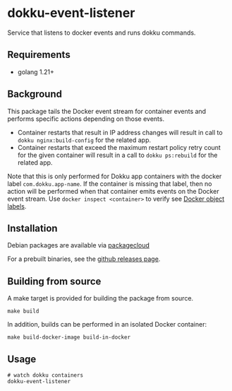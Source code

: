 # dokku-event-listener

Service that listens to docker events and runs dokku commands.

## Requirements

- golang 1.21+

## Background

This package tails the Docker event stream for container events and performs specific actions depending on those events.

- Container restarts that result in IP address changes will result in call to `dokku nginx:build-config` for the related app.
- Container restarts that exceed the maximum restart policy retry count for the given container will result in a call to `dokku ps:rebuild` for the related app.

Note that this is only performed for Dokku app containers with the docker label `com.dokku.app-name`. If the container is missing that label, then no action will be performed when that container emits events on the Docker event stream. Use `docker inspect <container>` to verify see [Docker object labels](https://docs.docker.com/config/labels-custom-metadata/).

## Installation

Debian packages are available via [packagecloud](https://packagecloud.io/dokku/dokku)

For a prebuilt binaries, see the [github releases page](https://github.com/dokku/dokku-event-listener/releases).

## Building from source

A make target is provided for building the package from source.

```shell
make build
```

In addition, builds can be performed in an isolated Docker container:

```shell
make build-docker-image build-in-docker
```

## Usage

```shell
# watch dokku containers
dokku-event-listener
```
